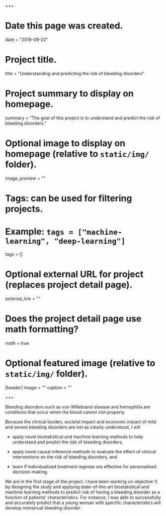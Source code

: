 +++
# Date this page was created.
date = "2019-09-22"

# Project title.
title = "Understanding and predicting the risk of bleeding disorders"

# Project summary to display on homepage.
summary = "The goal of this project is to understand and predict the risk of bleeding disorders."

# Optional image to display on homepage (relative to `static/img/` folder).
image_preview = ""

# Tags: can be used for filtering projects.
# Example: `tags = ["machine-learning", "deep-learning"]`
tags = []

# Optional external URL for project (replaces project detail page).
external_link = ""

# Does the project detail page use math formatting?
math = true

# Optional featured image (relative to `static/img/` folder).
[header]
image = ""
caption = ""

+++


Bleeding disorders such as von Willebrand disease and hemophilia are conditions that occur when the blood cannot clot properly. 

Because the clinical burden, societal impact and economic impact of mild and severe bleeding disorders are not as clearly understood, I will 

- apply novel biostatistical and machine learning methods to help understand and predict the risk of bleeding disorders, 

- apply novel causal inference methods to evaluate the effect of clinical interventions on the risk of bleeding disorders, and 

- learn if individualized treatment regimes are effective for personalized decision-making.

We are in the first stage of the project. I have been working on objective 1) by designing the study and applying state-of-the-art biostatistical and machine learning methods to predict risk of having a bleeding disorder as a function of patients’ characteristics. For instance, I was able to successfully and accurately predict that a young woman with specific characteristics will develop menstrual bleeding disorder. 

